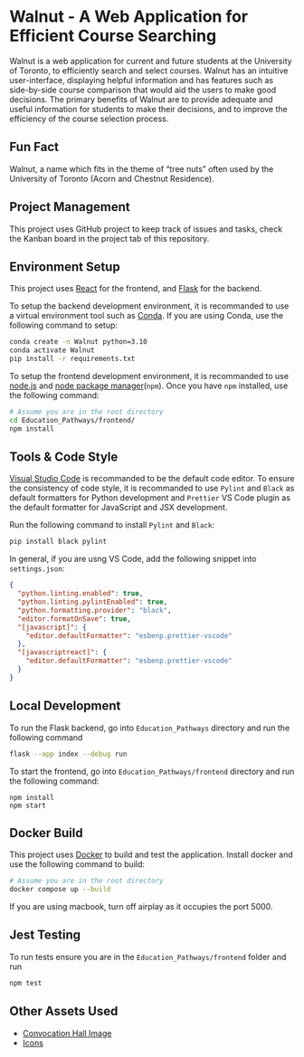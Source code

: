 # Walnut - A Web Application for Efficient Course Searching

Walnut is a web application for current and future students at the University of Toronto, to efficiently search and select courses. Walnut has an intuitive user-interface, displaying helpful information and has features such as side-by-side course comparison that would aid the users to make good decisions. The primary benefits of Walnut are to provide adequate and useful information for students to make their decisions, and to improve the efficiency of the course selection process.

## Fun Fact

Walnut, a name which fits in the theme of “tree nuts” often used by the University of Toronto (Acorn and Chestnut Residence).

## Project Management

This project uses GitHub project to keep track of issues and tasks, check the Kanban board in the project tab of this repository.

## Environment Setup

This project uses [React](https://reactjs.org/) for the frontend, and [Flask](https://flask.palletsprojects.com/en/2.2.x/) for the backend.

To setup the backend development environment, it is recommanded to use a virtual environment tool such as [Conda](https://docs.conda.io/en/latest/miniconda.html). If you are using Conda, use the following command to setup:

```sh
conda create -n Walnut python=3.10
conda activate Walnut
pip install -r requirements.txt
```

To setup the frontend development environment, it is recommanded to use [node.js](https://nodejs.org/en/) and [node package manager](https://www.npmjs.com/)(`npm`). Once you have `npm` installed, use the following command:

```sh
# Assume you are in the root directory
cd Education_Pathways/frontend/
npm install
```

## Tools & Code Style

[Visual Studio Code](https://code.visualstudio.com/) is recommanded to be the default code editor. To ensure the consistency of code style, it is recommanded to use `Pylint` and `Black` as default formatters for Python development and `Prettier` VS Code plugin as the default formatter for JavaScript and JSX development.

Run the following command to install `Pylint` and `Black`:

```sh
pip install black pylint
```

In general, if you are usng VS Code, add the following snippet into `settings.json`:

```json
{
  "python.linting.enabled": true,
  "python.linting.pylintEnabled": true,
  "python.formatting.provider": "black",
  "editor.formatOnSave": true,
  "[javascript]": {
    "editor.defaultFormatter": "esbenp.prettier-vscode"
  },
  "[javascriptreact]": {
    "editor.defaultFormatter": "esbenp.prettier-vscode"
  }
}
```

## Local Development

To run the Flask backend, go into `Education_Pathways` directory and run the following command

```sh
flask --app index --debug run
```

To start the frontend, go into `Education_Pathways/frontend` directory and run the following command:

```
npm install
npm start
```

## Docker Build

This project uses [Docker](https://www.docker.com/) to build and test the application. Install docker and use the following command to build:

```sh
# Assume you are in the root directory
docker compose up --build
```

If you are using macbook, turn off airplay as it occupies the port 5000.

## Jest Testing

To run tests ensure you are in the `Education_Pathways/frontend` folder and run

```sh
npm test
```

## Other Assets Used

- [Convocation Hall Image](https://unsplash.com/photos/dGsEismPga4)
- [Icons](https://fontawesome.com/)
